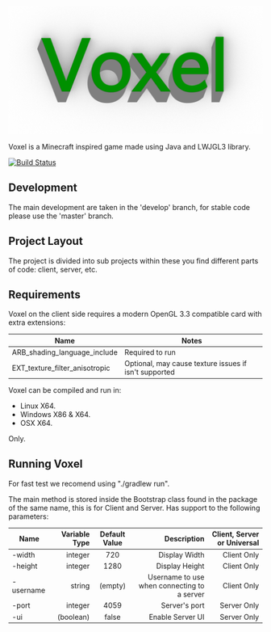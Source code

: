 ![Voxel](/docs/images/Voxel-Logo.png?raw=true)

Voxel is a Minecraft inspired game made using Java and LWJGL3 library.

[![Build Status](https://travis-ci.org/Lux-Vacuos/Voxel.svg?branch=develop)](https://travis-ci.org/Lux-Vacuos/Voxel)


## Development

The main development are taken in the 'develop' branch, for stable code please use the 'master' branch.

## Project Layout

The project is divided into sub projects within these you find different parts of code: client, server, etc.

## Requirements

Voxel on the client side requires a modern OpenGL 3.3 compatible card with extra extensions:

| Name | Notes |
| ------------- | ------------- |
| ARB_shading_language_include | Required to run |
| EXT_texture_filter_anisotropic | Optional, may cause texture issues if isn't supported |

Voxel can be compiled and run in:

- Linux X64.
- Windows X86 & X64.
- OSX X64.

Only. 

## Running Voxel

For fast test we recomend using "./gradlew run".

The main method is stored inside the Bootstrap class found in the package of the same name, this is for Client and Server. Has support to the following parameters:

| Name          | Variable Type | Default Value  | Description    | Client, Server or Universal |
| ------------- | -------------:| :-------------:| --------------:| -----------:|
| -width        | integer       | 720            | Display Width  | Client Only |
| -height       | integer       | 1280           | Display Height | Client Only |
| -username     | string        | (empty)        | Username to use when connecting to a server | Client Only |
| -port         | integer       | 4059           | Server's port  | Server Only |
| -ui           | (boolean)     | false          | Enable Server UI  | Server Only |

